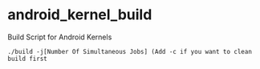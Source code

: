 android_kernel_build
====================

Build Script for Android Kernels

    ./build -j[Number Of Simultaneous Jobs] (Add -c if you want to clean build first
